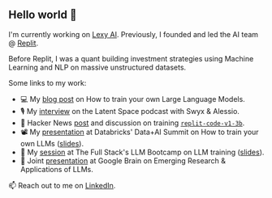 ## Hello world 👋

<!--
**shabani1/shabani1** is a ✨ _special_ ✨ repository because its `README.md` (this file) appears on your GitHub profile.

Here are some ideas to get you started:

- 🔭 I’m currently working on ...
- 🌱 I’m currently learning ...
- 👯 I’m looking to collaborate on ...
- 🤔 I’m looking for help with ...
- 💬 Ask me about ...
- 📫 How to reach me: ...
- 😄 Pronouns: ...
- ⚡ Fun fact: ...
-->

I'm currently working on [Lexy AI](https://getlexy.com/). Previously, I founded and led the AI team @ [Replit](https://replit.com/). 

Before Replit, I was a quant building investment strategies using Machine Learning and NLP on massive unstructured datasets.

Some links to my work:

- 💻 My [blog post](https://blog.replit.com/llm-training) on How to train your own Large Language Models.
- 🎙️ My [interview](https://www.latent.space/p/reza-shabani) on the Latent Space podcast with Swyx & Alessio.
- 📰 Hacker News [post](https://news.ycombinator.com/item?id=35803435) and discussion on training [`replit-code-v1-3b`](https://huggingface.co/replit/replit-code-v1-3b).
- 📽️ My [presentation](https://www.youtube.com/watch?v=5qlLJrv_q-Q) at Databricks' Data+AI Summit on How to train your own LLMs ([slides](https://docs.google.com/presentation/d/1fU8R8bjUl1FBRjfoQkq300VN3NO_zXuw6oqlvGsLz1o/edit?usp=sharing)).
- 🥾 My [session](https://youtu.be/roEKOzxilq4?si=B77NfETnCqQs3l6F) at The Full Stack's LLM Bootcamp on LLM training ([slides](https://docs.google.com/presentation/d/13yrWx4eSLkne8d0s9iIqTEBWr8wRgG9nBdmSHLIOu84/edit?usp=sharing)).
- 🧠 Joint [presentation](https://www.youtube.com/watch?v=r7UfYlFj2xw) at Google Brain on Emerging Research & Applications of LLMs.

📫  Reach out to me on [LinkedIn](https://www.linkedin.com/in/reza-sh).
